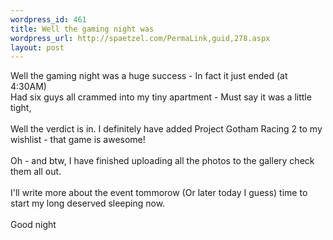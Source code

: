 ```yaml
--- 
wordpress_id: 461
title: Well the gaming night was
wordpress_url: http://spaetzel.com/PermaLink,guid,278.aspx
layout: post
---
```

Well the gaming night was a huge success - In fact it just ended (at 4:30AM)<br />
        Had six guys all crammed into my tiny apartment - Must say it was a little tight,
        <br />
        <br />
        Well the verdict is in. I definitely have added Project Gotham Racing 2 to my wishlist
        - that game is awesome!<br />
        <br />
        Oh - and btw, I have finished uploading all the photos to the gallery check them all
        out.<br />
        <br />
        I'll write more about the event tommorow (Or later today I guess) time to start my
        long deserved sleeping now.<br />
        <br />
        Good night<img width="0" height="0" src="http://spaetzel.com/aggbug.ashx?id=278" />
